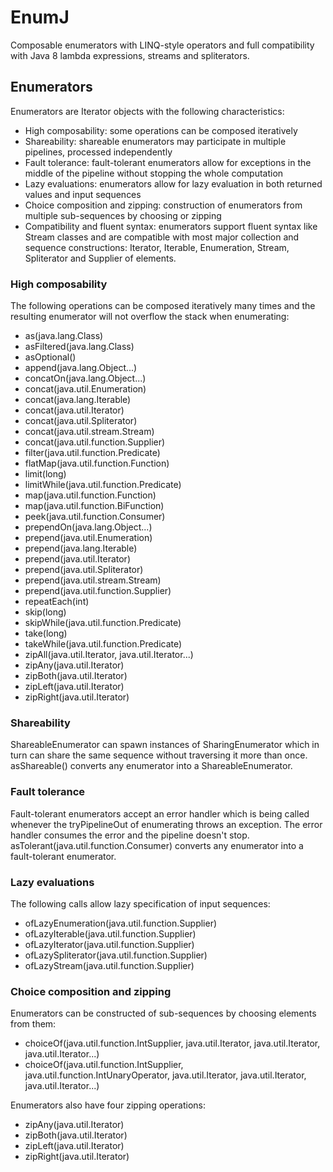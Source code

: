 # EnumJ

Composable enumerators with LINQ-style operators and full compatibility with Java 8 lambda expressions, streams and spliterators.

## Enumerators

Enumerators are Iterator objects with the following characteristics:

 * High composability: some operations can be composed iteratively
 * Shareability: shareable enumerators may participate in multiple pipelines, processed independently
 * Fault tolerance: fault-tolerant enumerators allow for exceptions in the middle of the pipeline without stopping the whole computation
 * Lazy evaluations: enumerators allow for lazy evaluation in both returned values and input sequences
 * Choice composition and zipping: construction of enumerators from multiple sub-sequences by choosing or zipping
 * Compatibility and fluent syntax: enumerators support fluent syntax like Stream classes and are compatible with most major collection and sequence constructions: Iterator, Iterable, Enumeration, Stream, Spliterator and Supplier of elements.

### High composability

The following operations can be composed iteratively many times and the resulting enumerator will not overflow the stack when enumerating:

 * as(java.lang.Class)
 * asFiltered(java.lang.Class)
 * asOptional()
 * append(java.lang.Object...)
 * concatOn(java.lang.Object...)
 * concat(java.util.Enumeration)
 * concat(java.lang.Iterable)
 * concat(java.util.Iterator)
 * concat(java.util.Spliterator)
 * concat(java.util.stream.Stream)
 * concat(java.util.function.Supplier)
 * filter(java.util.function.Predicate)
 * flatMap(java.util.function.Function)
 * limit(long)
 * limitWhile(java.util.function.Predicate)
 * map(java.util.function.Function)
 * map(java.util.function.BiFunction)
 * peek(java.util.function.Consumer)
 * prependOn(java.lang.Object...)
 * prepend(java.util.Enumeration)
 * prepend(java.lang.Iterable)
 * prepend(java.util.Iterator)
 * prepend(java.util.Spliterator)
 * prepend(java.util.stream.Stream)
 * prepend(java.util.function.Supplier)
 * repeatEach(int)
 * skip(long)
 * skipWhile(java.util.function.Predicate)
 * take(long)
 * takeWhile(java.util.function.Predicate)
 * zipAll(java.util.Iterator, java.util.Iterator...)
 * zipAny(java.util.Iterator)
 * zipBoth(java.util.Iterator)
 * zipLeft(java.util.Iterator)
 * zipRight(java.util.Iterator)

### Shareability

ShareableEnumerator can spawn instances of SharingEnumerator which in turn can share the same sequence without traversing it more than once. asShareable() converts any enumerator into a ShareableEnumerator.

### Fault tolerance

Fault-tolerant enumerators accept an error handler which is being called whenever the tryPipelineOut of enumerating throws an exception. The error handler consumes the error and the pipeline doesn't stop. asTolerant(java.util.function.Consumer) converts any enumerator into a fault-tolerant enumerator.

### Lazy evaluations

The following calls allow lazy specification of input sequences:

 * ofLazyEnumeration(java.util.function.Supplier)
 * ofLazyIterable(java.util.function.Supplier)
 * ofLazyIterator(java.util.function.Supplier)
 * ofLazySpliterator(java.util.function.Supplier)
 * ofLazyStream(java.util.function.Supplier)

### Choice composition and zipping

Enumerators can be constructed of sub-sequences by choosing elements from them:

 * choiceOf(java.util.function.IntSupplier, java.util.Iterator, java.util.Iterator, java.util.Iterator...)
 * choiceOf(java.util.function.IntSupplier, java.util.function.IntUnaryOperator, java.util.Iterator, java.util.Iterator, java.util.Iterator...)

Enumerators also have four zipping operations:

 * zipAny(java.util.Iterator)
 * zipBoth(java.util.Iterator)
 * zipLeft(java.util.Iterator)
 * zipRight(java.util.Iterator)
